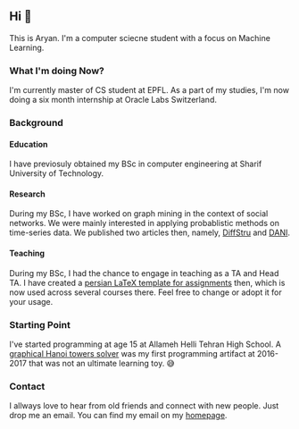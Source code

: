 ## Hi 👋

This is Aryan. I'm a computer sciecne student with a focus on Machine Learning.

### What I'm doing Now?

I'm currently master of CS student at EPFL. As a part of my studies, I'm now doing a six month internship at Oracle Labs Switzerland.

### Background

#### Education

I have previosuly obtained my BSc in computer engineering at Sharif University of Technology.

#### Research

During my BSc, I have worked on graph mining in the context of social networks. We were mainly interested in applying probablistic methods on time-series data. We published two articles then, namely, [DiffStru](https://github.com/maryram/DiffStru/) and [DANI](https://github.com/AryanAhadinia/DANI/).

#### Teaching

During my BSc, I had the chance to engage in teaching as a TA and Head TA. I have created a [persian LaTeX template for assignments](https://github.com/AryanAhadinia/persian-assignment-template) then, which is now used across several courses there. Feel free to change or adopt it for your usage.

### Starting Point

I've started programming at age 15 at Allameh Helli Tehran High School. A [graphical Hanoi towers solver](https://github.com/AryanAhadinia/hanoi/) was my first programming artifact at 2016-2017 that was not an ultimate learning toy. 😅

### Contact

I allways love to hear from old friends and connect with new people. Just drop me an email. You can find my email on my [homepage](https://aryanahadinia.github.io/).
